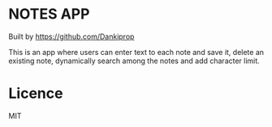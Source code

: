 # NOTES APP

Built by https://github.com/Dankiprop

This is an app where users can enter text to each note and save it, delete an existing note, dynamically search among the notes and add character limit.

# Licence

MIT
